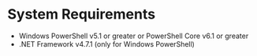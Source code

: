 # System Requirements

* Windows PowerShell v5.1 or greater or PowerShell Core v6.1 or greater
* .NET Framework v4.7.1 \(only for Windows PowerShell\)

